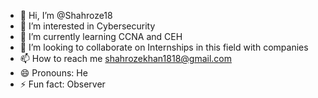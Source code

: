 - 👋 Hi, I’m @Shahroze18
- 👀 I’m interested in Cybersecurity
- 🌱 I’m currently learning CCNA and CEH
- 💞️ I’m looking to collaborate on Internships in this field with companies
- 📫 How to reach me shahrozekhan1818@gmail.com
- 😄 Pronouns: He
- ⚡ Fun fact: Observer

<!---
Shahroze18/Shahroze18 is a ✨ special ✨ repository because its `README.md` (this file) appears on your GitHub profile.
You can click the Preview link to take a look at your changes.
--->
